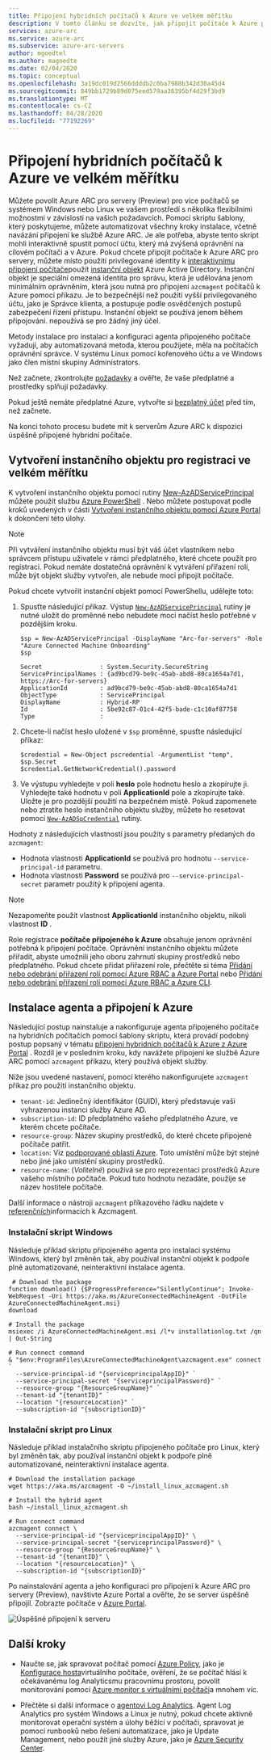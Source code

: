```yaml
---
title: Připojení hybridních počítačů k Azure ve velkém měřítku
description: V tomto článku se dozvíte, jak připojit počítače k Azure pomocí ARC Azure pro servery (Preview) pomocí instančního objektu.
services: azure-arc
ms.service: azure-arc
ms.subservice: azure-arc-servers
author: mgoedtel
ms.author: magoedte
ms.date: 02/04/2020
ms.topic: conceptual
ms.openlocfilehash: 3a19dc019d2566ddddb2c0ba7988b342d30a45d4
ms.sourcegitcommit: 849bb1729b89d075eed579aa36395bf4d29f3bd9
ms.translationtype: MT
ms.contentlocale: cs-CZ
ms.lasthandoff: 04/28/2020
ms.locfileid: "77192269"
---
```

# <a name="connect-hybrid-machines-to-azure-at-scale"></a>Připojení hybridních počítačů k Azure ve velkém měřítku

Můžete povolit Azure ARC pro servery (Preview) pro více počítačů se systémem Windows nebo Linux ve vašem prostředí s několika flexibilními možnostmi v závislosti na vašich požadavcích. Pomocí skriptu šablony, který poskytujeme, můžete automatizovat všechny kroky instalace, včetně navázání připojení ke službě Azure ARC. Je ale potřeba, abyste tento skript mohli interaktivně spustit pomocí účtu, který má zvýšená oprávnění na cílovém počítači a v Azure. Pokud chcete připojit počítače k Azure ARC pro servery, můžete místo použití privilegované identity k [interaktivnímu připojení počítače](onboard-portal.md)použít [instanční objekt](../../active-directory/develop/app-objects-and-service-principals.md) Azure Active Directory. Instanční objekt je speciální omezená identita pro správu, která je udělována jenom minimálním oprávněním, která jsou nutná pro připojení `azcmagent` počítačů k Azure pomocí příkazu. Je to bezpečnější než použití vyšší privilegovaného účtu, jako je Správce klienta, a postupuje podle osvědčených postupů zabezpečení řízení přístupu. Instanční objekt se používá jenom během připojování. nepoužívá se pro žádný jiný účel.  

Metody instalace pro instalaci a konfiguraci agenta připojeného počítače vyžadují, aby automatizovaná metoda, kterou použijete, měla na počítačích oprávnění správce. V systému Linux pomocí kořenového účtu a ve Windows jako člen místní skupiny Administrators.

Než začnete, zkontrolujte [požadavky](overview.md#prerequisites) a ověřte, že vaše předplatné a prostředky splňují požadavky.

Pokud ještě nemáte předplatné Azure, vytvořte si [bezplatný účet](https://azure.microsoft.com/free/?WT.mc_id=A261C142F) před tím, než začnete.

Na konci tohoto procesu budete mít k serverům Azure ARC k dispozici úspěšně připojené hybridní počítače.

## <a name="create-a-service-principal-for-onboarding-at-scale"></a>Vytvoření instančního objektu pro registraci ve velkém měřítku

K vytvoření instančního objektu pomocí rutiny [New-AzADServicePrincipal](/powershell/module/Az.Resources/New-AzADServicePrincipal) můžete použít službu [Azure PowerShell](/powershell/azure/install-az-ps) . Nebo můžete postupovat podle kroků uvedených v části [Vytvoření instančního objektu pomocí Azure Portal](../../active-directory/develop/howto-create-service-principal-portal.md) k dokončení této úlohy.

> [!NOTE]
> Při vytváření instančního objektu musí být váš účet vlastníkem nebo správcem přístupu uživatele v rámci předplatného, které chcete použít pro registraci. Pokud nemáte dostatečná oprávnění k vytváření přiřazení rolí, může být objekt služby vytvořen, ale nebude moci připojit počítače.
>

Pokud chcete vytvořit instanční objekt pomocí PowerShellu, udělejte toto:

1. Spusťte následující příkaz. Výstup [`New-AzADServicePrincipal`](/powershell/module/az.resources/new-azadserviceprincipal) rutiny je nutné uložit do proměnné nebo nebudete moci načíst heslo potřebné v pozdějším kroku.

    ```azurepowershell-interactive
    $sp = New-AzADServicePrincipal -DisplayName "Arc-for-servers" -Role "Azure Connected Machine Onboarding"
    $sp
    ```

    ```output
    Secret                : System.Security.SecureString
    ServicePrincipalNames : {ad9bcd79-be9c-45ab-abd8-80ca1654a7d1, https://Arc-for-servers}
    ApplicationId         : ad9bcd79-be9c-45ab-abd8-80ca1654a7d1
    ObjectType            : ServicePrincipal
    DisplayName           : Hybrid-RP
    Id                    : 5be92c87-01c4-42f5-bade-c1c10af87758
    Type                  :
    ```

2. Chcete-li načíst heslo uložené v `$sp` proměnné, spusťte následující příkaz:

    ```azurepowershell-interactive
    $credential = New-Object pscredential -ArgumentList "temp", $sp.Secret
    $credential.GetNetworkCredential().password
    ```

3. Ve výstupu vyhledejte v poli **heslo** pole hodnotu heslo a zkopírujte ji. Vyhledejte také hodnotu v poli **ApplicationId** pole a zkopírujte také. Uložte je pro pozdější použití na bezpečném místě. Pokud zapomenete nebo ztratíte heslo instančního objektu služby, můžete ho resetovat pomocí [`New-AzADSpCredential`](/powershell/module/azurerm.resources/new-azurermadspcredential) rutiny.

Hodnoty z následujících vlastností jsou použity s parametry předaných do `azcmagent`:

* Hodnota vlastnosti **ApplicationId** se používá pro hodnotu `--service-principal-id` parametru.
* Hodnota vlastnosti **Password** se používá pro `--service-principal-secret` parametr použitý k připojení agenta.

> [!NOTE]
> Nezapomeňte použít vlastnost **ApplicationId** instančního objektu, nikoli vlastnost **ID** .
>

Role registrace **počítače připojeného k Azure** obsahuje jenom oprávnění potřebná k připojení počítače. Oprávnění instančního objektu můžete přiřadit, abyste umožnili jeho oboru zahrnutí skupiny prostředků nebo předplatného. Pokud chcete přidat přiřazení role, přečtěte si téma [Přidání nebo odebrání přiřazení rolí pomocí Azure RBAC a Azure Portal](../../role-based-access-control/role-assignments-portal.md) nebo [Přidání nebo odebrání přiřazení rolí pomocí Azure RBAC a Azure CLI](../../role-based-access-control/role-assignments-cli.md).

## <a name="install-the-agent-and-connect-to-azure"></a>Instalace agenta a připojení k Azure

Následující postup nainstaluje a nakonfiguruje agenta připojeného počítače na hybridních počítačích pomocí šablony skriptu, která provádí podobný postup popsaný v tématu [připojení hybridních počítačů k Azure z Azure Portal](onboard-portal.md) . Rozdíl je v posledním kroku, kdy navážete připojení ke službě Azure ARC pomocí `azcmagent` příkazu, který používá objekt služby. 

Níže jsou uvedené nastavení, pomocí kterého nakonfigurujete `azcmagent` příkaz pro použití instančního objektu.

* `tenant-id`: Jedinečný identifikátor (GUID), který představuje vaši vyhrazenou instanci služby Azure AD.
* `subscription-id`: ID předplatného vašeho předplatného Azure, ve kterém chcete počítače.
* `resource-group`: Název skupiny prostředků, do které chcete připojené počítače patřit.
* `location`: Viz [podporované oblasti Azure](overview.md#supported-regions). Toto umístění může být stejné nebo jiné jako umístění skupiny prostředků.
* `resource-name`: (*Volitelné*) používá se pro reprezentaci prostředků Azure vašeho místního počítače. Pokud tuto hodnotu nezadáte, použije se název hostitele počítače.

Další informace o nástroji `azcmagent` příkazového řádku najdete v [referenčních](azcmagent-reference.md)informacích k Azcmagent.

### <a name="windows-installation-script"></a>Instalační skript Windows

Následuje příklad skriptu připojeného agenta pro instalaci systému Windows, který byl změněn tak, aby používal instanční objekt k podpoře plně automatizované, neinteraktivní instalace agenta.

```
 # Download the package
function download() {$ProgressPreference="SilentlyContinue"; Invoke-WebRequest -Uri https://aka.ms/AzureConnectedMachineAgent -OutFile AzureConnectedMachineAgent.msi}
download

# Install the package
msiexec /i AzureConnectedMachineAgent.msi /l*v installationlog.txt /qn | Out-String

# Run connect command
& "$env:ProgramFiles\AzureConnectedMachineAgent\azcmagent.exe" connect `
  --service-principal-id "{serviceprincipalAppID}" `
  --service-principal-secret "{serviceprincipalPassword}" `
  --resource-group "{ResourceGroupName}" `
  --tenant-id "{tenantID}" `
  --location "{resourceLocation}" `
  --subscription-id "{subscriptionID}"
```

### <a name="linux-installation-script"></a>Instalační skript pro Linux

Následuje příklad instalačního skriptu připojeného počítače pro Linux, který byl změněn tak, aby používal instanční objekt k podpoře plně automatizované, neinteraktivní instalace agenta.

```
# Download the installation package
wget https://aka.ms/azcmagent -O ~/install_linux_azcmagent.sh

# Install the hybrid agent
bash ~/install_linux_azcmagent.sh

# Run connect command
azcmagent connect \
  --service-principal-id "{serviceprincipalAppID}" \
  --service-principal-secret "{serviceprincipalPassword}" \
  --resource-group "{ResourceGroupName}" \
  --tenant-id "{tenantID}" \
  --location "{resourceLocation}" \
  --subscription-id "{subscriptionID}"
```

Po nainstalování agenta a jeho konfiguraci pro připojení k Azure ARC pro servery (Preview), navštivte Azure Portal a ověřte, že se server úspěšně připojil. Zobrazte počítače v [Azure Portal](https://aka.ms/hybridmachineportal).

![Úspěšné připojení k serveru](./media/onboard-portal/arc-for-servers-successful-onboard.png)

## <a name="next-steps"></a>Další kroky

- Naučte se, jak spravovat počítač pomocí [Azure Policy](../../governance/policy/overview.md), jako je [Konfigurace hosta](../../governance/policy/concepts/guest-configuration.md)virtuálního počítače, ověření, že se počítač hlásí k očekávanému log Analyticsmu pracovnímu prostoru, povolit monitorování pomocí [Azure monitor s virtuálními počítači](../../azure-monitor/insights/vminsights-enable-at-scale-policy.md)a mnohem víc.

- Přečtěte si další informace o [agentovi Log Analytics](../../azure-monitor/platform/log-analytics-agent.md). Agent Log Analytics pro systém Windows a Linux je nutný, pokud chcete aktivně monitorovat operační systém a úlohy běžící v počítači, spravovat je pomocí runbooků nebo řešení automatizace, jako je Update Management, nebo použít jiné služby Azure, jako je [Azure Security Center](../../security-center/security-center-intro.md).

